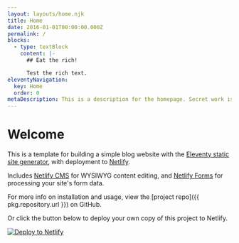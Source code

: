 ```yaml
---
layout: layouts/home.njk
title: Home
date: 2016-01-01T00:00:00.000Z
permalink: /
blocks:
  - type: textBlock
    content: |-
      ## Eat the rich!

      Test the rich text.
eleventyNavigation:
  key: Home
  order: 0
metaDescription: This is a description for the homepage. Secret work is yoyo
---
```

# Welcome

This is a template for building a simple blog website with the [Eleventy static site generator](https://www.11ty.io), with deployment to [Netlify](https://www.netlify.com).

Includes [Netlify CMS](https://www.netlifycms.org) for WYSIWYG content editing, and [Netlify Forms](https://www.netlify.com/docs/form-handling) for processing your site's form data.

For more info on installation and usage, view the \[project repo]({{ pkg.repository.url }}) on GitHub.

Or click the button below to deploy your own copy of this project to Netlify.

[![Deploy to Netlify](https://www.netlify.com/img/deploy/button.svg)](https://app.netlify.com/start/deploy?repository=https://github.com/danurbanowicz/eleventy-netlify-boilerplate&stack=cms)